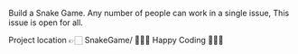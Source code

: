 Build a Snake Game.
Any number of people can work in a single issue,
This issue is open for all.

Project location 👉🏻 SnakeGame/
👨🏻‍💻 Happy Coding 👩🏻‍💻
